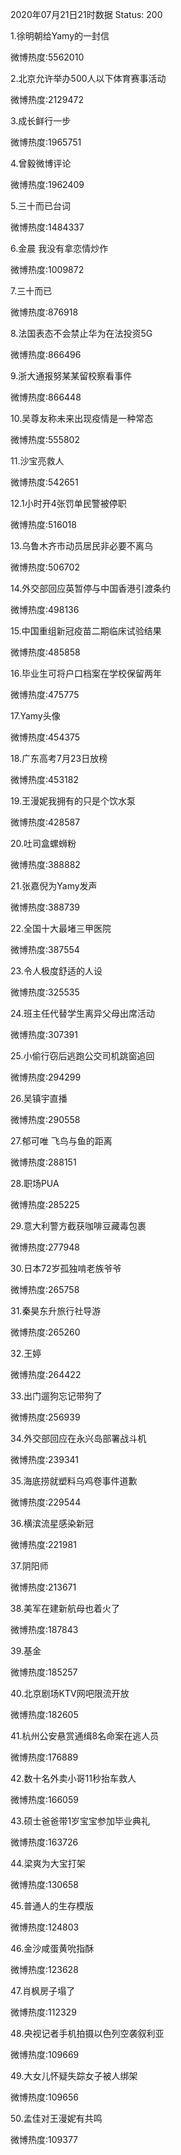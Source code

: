 2020年07月21日21时数据
Status: 200

1.徐明朝给Yamy的一封信

微博热度:5562010

2.北京允许举办500人以下体育赛事活动

微博热度:2129472

3.成长鲜行一步

微博热度:1965751

4.曾毅微博评论

微博热度:1962409

5.三十而已台词

微博热度:1484337

6.金晨 我没有拿恋情炒作

微博热度:1009872

7.三十而已

微博热度:876918

8.法国表态不会禁止华为在法投资5G

微博热度:866496

9.浙大通报努某某留校察看事件

微博热度:866448

10.吴尊友称未来出现疫情是一种常态

微博热度:555802

11.沙宝亮救人

微博热度:542651

12.1小时开4张罚单民警被停职

微博热度:516018

13.乌鲁木齐市动员居民非必要不离乌

微博热度:506702

14.外交部回应英暂停与中国香港引渡条约

微博热度:498136

15.中国重组新冠疫苗二期临床试验结果

微博热度:485858

16.毕业生可将户口档案在学校保留两年

微博热度:475775

17.Yamy头像

微博热度:454375

18.广东高考7月23日放榜

微博热度:453182

19.王漫妮我拥有的只是个饮水泵

微博热度:428587

20.吐司盒螺蛳粉

微博热度:388882

21.张嘉倪为Yamy发声

微博热度:388739

22.全国十大最堵三甲医院

微博热度:387554

23.令人极度舒适的人设

微博热度:325535

24.班主任代替学生离异父母出席活动

微博热度:307391

25.小偷行窃后逃跑公交司机跳窗追回

微博热度:294299

26.吴镇宇直播

微博热度:290558

27.郁可唯 飞鸟与鱼的距离

微博热度:288151

28.职场PUA

微博热度:285225

29.意大利警方截获咖啡豆藏毒包裹

微博热度:277948

30.日本72岁孤独啃老族爷爷

微博热度:265758

31.秦昊东升旅行社导游

微博热度:265260

32.王婷

微博热度:264422

33.出门遛狗忘记带狗了

微博热度:256939

34.外交部回应在永兴岛部署战斗机

微博热度:239341

35.海底捞就塑料乌鸡卷事件道歉

微博热度:229544

36.横滨流星感染新冠

微博热度:221981

37.阴阳师

微博热度:213671

38.美军在建新航母也着火了

微博热度:187843

39.基金

微博热度:185257

40.北京剧场KTV网吧限流开放

微博热度:182605

41.杭州公安悬赏通缉8名命案在逃人员

微博热度:176889

42.数十名外卖小哥11秒抬车救人

微博热度:166059

43.硕士爸爸带1岁宝宝参加毕业典礼

微博热度:163726

44.梁爽为大宝打架

微博热度:130658

45.普通人的生存模版

微博热度:124803

46.金沙咸蛋黄吮指酥

微博热度:123628

47.肖枫房子塌了

微博热度:112329

48.央视记者手机拍摄以色列空袭叙利亚

微博热度:109669

49.大女儿怀疑失踪女子被人绑架

微博热度:109656

50.孟佳对王漫妮有共鸣

微博热度:109377

